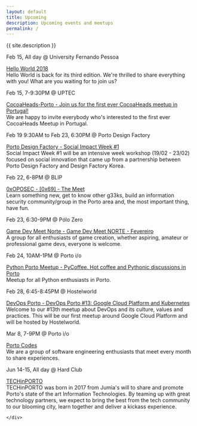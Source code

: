 ```yaml
---
layout: default
title: Upcoming 
description: Upcoming events and meetups
permalink: /
---
```


<div class="container">
    <div class="section events">

<p class="caption">{{ site.description }}</p>  


<div class="card-panel">    
    <p class="title">Feb 15, All day @ University Fernando Pessoa</p>
    <a href="https://helloworldconf.pt" target="_blank">Hello World 2018</a><br />
    Hello World is back for its third edition. We're thrilled to share everything with you! What are you waiting for to join us?
</div>

<div class="card-panel">    
    <p class="title">Feb 15, 7-9:30PM @ UPTEC</p>
    <a href="https://www.meetup.com/CocoaHeads-Porto/events/247413496/" target="_blank">CocoaHeads-Porto - Join us for the first ever CocoaHeads meetup in Portugal!</a><br />  
    We are happy to invite everybody who's interested to the first ever CocoaHeads Meetup in Portugal.
</div>

<div class="card-panel">    
    <p class="title">Feb 19 9:30AM to Feb 23, 6:30PM @ Porto Design Factory</p>
    <a href="https://www.meetup.com/portocodes/events/drgxdpyxfblb/" target="_blank">Porto Design Factory  - Social Impact Week #1</a><br />  
    Social Impact Week #1 will be an intensive week workshop (19/02 - 23/02) focused on social innovation that came up from a partnership between Porto Design Factory and Design Factory Korea.
</div>

<div class="card-panel">    
    <p class="title">Feb 22, 6-8PM @ BLIP</p>
    <a href="https://www.meetup.com/0xOPOSEC/events/247540154/" target="_blank">0xOPOSEC - [0x69] - The Meet</a><br />  
    Learn something new, get to know other g33ks, build an information security community/group in the Porto area and, the most important thing, have fun.
</div>

<div class="card-panel">    
    <p class="title">Feb 23, 6:30-9PM @ Pólo Zero</p>
    <a href="https://www.meetup.com/GameDevMeetPorto/events/247312902/" target="_blank">Game Dev Meet Norte - Game Dev Meet NORTE - Fevereiro</a><br />  
    A group for all enthusiasts of game creation, whether aspiring, amateur or professional game devs, everyone is welcome. 
</div>

<div class="card-panel">    
    <p class="title">Feb 24, 10AM-1PM @ Porto i/o</p>
    <a href="https://www.meetup.com/pyporto/events/gdxmgpyxdbgc/" target="_blank">Python Porto Meetup - PyCoffee. Hot coffee and Pythonic discussions in Porto</a><br />  
    Meetup for all Python enthusiasts in Porto.  
</div>

<div class="card-panel">    
    <p class="title">Feb 28, 6:45-8:45PM @ Hostelworld</p>
    <a href="https://www.meetup.com/devopsporto/events/247652857/" target="_blank">DevOps Porto - DevOps Porto #13: Google Cloud Platform and Kubernetes</a><br />  
    Welcome to our #13th meetup about DevOps and its culture, values and practices. This will be our first meetup around Google Cloud Platform and will be hosted by Hostelworld.
</div>

<div class="card-panel">    
    <p class="title">Mar 8, 7-9PM @ Porto i/o</p>
    <a href="https://www.meetup.com/portocodes/events/drgxdpyxfblb/" target="_blank">Porto Codes</a><br />  
    We are a group of software engineering enthusiasts that meet every month to share experiences. 
</div>

<div class="card-panel">    
    <p class="title">Jun 14-15, All day @ Hard Club</p>
    <a href="https://techinporto.com" target="_blank">TECHinPORTO</a><br />  
    TECHinPORTO was born in 2017 from Jumia's will to share and promote Porto's state of the art Information Technologies. By teaming up with great technology partners, we expect to bring the best from the tech community to our blooming city, learn together and deliver a kickass experience.

</div>

    </div>
</div>

